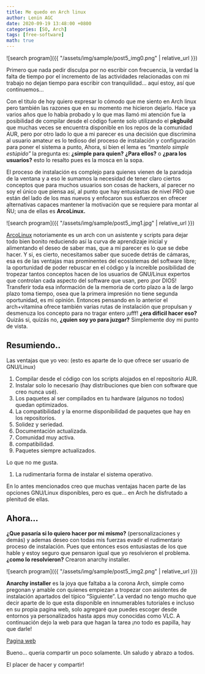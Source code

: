 ```yaml
---
title: Me quedo en Arch linux
author: Lenin AGC
date: 2020-09-19 13:48:00 +0800
categories: [SO, Arch]
tags: [free-software]
math: true
---
```


![search program]({{ "/assets/img/sample/post5_img0.png" | relative_url }})

Primero que nada pedir disculpa por no escribir con frecuencia, la verdad la falta de tiempo por el incremento de las actividades relacionadas con mi trabajo no dejan tiempo para escribir con tranquilidad… aquí estoy, así que continuemos…

Con el titulo de hoy quiero expresar lo cómodo que me siento en Arch linux pero también las razones que en su momento me hicieron dejarlo. Hace ya varios años que lo había probado y lo que mas llamó mi atención fue la posibilidad de compilar desde el código fuente solo utilizando el **pkgbuild** que muchas veces se encuentra disponible en los repos de la comunidad AUR, pero por otro lado lo que a mi parecer es una decisión que discrimina al usuario amateur es lo tedioso del proceso de instalación y configuración para poner el sistema a punto, Ahora, si bien el lema es *“mantelo simple estúpido”* la pregunta es: **¿simple para quien?** **¿Para ellos?** o **¿para los usuarios?** esto lo resalto pues es la mosca en la sopa.

El proceso de instalación es complejo para quienes vienen de la paradoja de la ventana y a eso le sumamos la necesidad de tener claro ciertos conceptos que para muchos usuarios son cosas de hackers, al parecer no soy el único que piensa así, al punto que hay entusiastas de nivel PRO que están del lado de los mas nuevos y enfocaron sus esfuerzos en ofrecer alternativas capaces mantener la motivación que se requiere para montar al ÑU; una de ellas es **ArcoLinux.**

![search program]({{ "/assets/img/sample/post5_img1.jpg" | relative_url }})

[ArcoLinux](https://arcolinux.info/) notoriamente es un arch con un asistente y scripts para dejar todo bien bonito reduciendo así la curva de aprendizaje inicial y alimentando el deseo de saber mas, que a mi parecer es lo que se debe hacer. Y si, es cierto, necesitamos saber que sucede detrás de cámaras, esa es de las ventajas mas prominentes del ecosistemas del software libre; la oportunidad de poder rebuscar en el código y la increíble posibilidad de tropezar tantos conceptos hacen de los usuarios de GNU/Linux expertos que controlan cada aspecto del software que usan, pero ¡por DIOS! Transferir toda esa información de la memoria de corto plazo a la de largo plazo toma tiempo, osea que la primera impresión no tiene segunda oportunidad, es mi opinión. Entonces pensando en lo anterior el arch+vitamina ofrece también varias rutas de instalación que propulsan y desmenuza los concepto para no tragar entero ¡ufff! **¿era difícil hacer eso?** Quizás si, quizás no, **¿quien soy yo para juzgar?** Simplemente doy mi punto de vista.

## Resumiendo..

Las ventajas que yo veo: (esto es aparte de lo que ofrece ser usuario de GNU/Linux)

1. Compilar desde el código con los scripts alojados en el repositorio AUR.
2. Instalar solo lo necesario (hay distribuciones que bien con software que creo nunca usé).
3. Los paquetes al ser compilados en tu hardware (algunos no todos) quedan optimizados.
4. La compatibilidad y la enorme disponibilidad de paquetes que hay en los repositorios.
5. Solidez y seriedad.
6. Documentación actualizada.
7. Comunidad muy activa.
8. compatibilidad.
9. Paquetes siempre actualizados.

Lo que no me gusta.

1. La rudimentaria forma de instalar el sistema operativo.

En lo antes mencionados creo que muchas ventajas hacen parte de las opciones GNU/Linux disponibles, pero es que… en Arch he disfrutado a plenitud de ellas.

## Ahora...

**¿Que pasaría si lo quiero hacer por mi mismo?** (personalizaciones y demás) y ademas deseo con todas mis fuerzas evadir el rudimentario proceso de instalación. Pues que entonces esos entusiastas de los que hable y estoy seguro que pensaron igual que yo resolvieron el problema. **¿como lo resolvieron?** Crearon anarchy installer.

![search program]({{ "/assets/img/sample/post5_img2.png" | relative_url }})

**Anarchy installer** es la joya que faltaba a la corona Arch, simple como pregonan y amable con quienes empiezan a tropezar con asistentes de instalación apartados del típico “Siguiente”. La verdad no tengo mucho que decir aparte de lo que esta disponible en innumerables tutoriales e incluso en su propia pagina web, solo agregaré que puedes escoger desde entornos ya personalizados hasta apps muy conocidas como VLC. A continuación dejo la web para que hagan la tarea ¡no todo es papilla, hay que darle!

[Pagina web](https://anarchyinstaller.org/)

Bueno... queria compartir un poco solamente. Un saludo y abrazo a todos.

El placer de hacer y compartir!